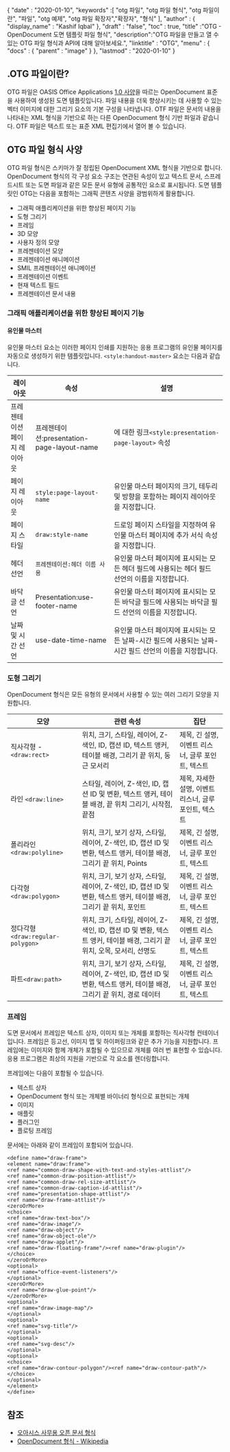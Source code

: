 {
  "date" : "2020-01-10",
  "keywords" :[ "otg 파일", "otg 파일 형식", "otg 파일이란", "파일", "otg 예제", "otg 파일 확장자","확장자", "형식" ],
  "author" : {
    "display_name" : "Kashif Iqbal"
},
  "draft" : "false",
  "toc" : true,
  "title" :"OTG - OpenDocument 도면 템플릿 파일 형식",
  "description":"OTG 파일을 만들고 열 수 있는 OTG 파일 형식과 API에 대해 알아보세요.",
  "linktitle" : "OTG",
  "menu" : {
    "docs" : {
      "parent" : "image"
}
},
  "lastmod" : "2020-01-10"
}

## .OTG 파일이란?

OTG 파일은 OASIS Office Applications [1.0 사양](https://www.oasis-open.org/committees/download.php/12572/OpenDocument-v1.0-os.pdf)을 따르는 OpenDocument 표준을 사용하여 생성된 도면 템플릿입니다. 파일 내용을 더욱 향상시키는 데 사용할 수 있는 벡터 이미지에 대한 그리기 요소의 기본 구성을 나타냅니다. OTF 파일은 문서의 내용을 나타내는 XML 형식을 기반으로 하는 다른 OpenDocument 형식 기반 파일과 같습니다. OTF 파일은 텍스트 또는 표준 XML 편집기에서 열어 볼 수 있습니다.

## OTG 파일 형식 사양 ##

OTG 파일 형식은 스키마가 잘 정립된 OpenDocument XML 형식을 기반으로 합니다. OpenDocument 형식의 각 구성 요소 구조는 연관된 속성이 있고 텍스트 문서, 스프레드시트 또는 도면 파일과 같은 모든 문서 유형에 공통적인 요소로 표시됩니다. 도면 템플릿인 OTG는 다음을 포함하는 그래픽 콘텐츠 사양을 광범위하게 활용합니다.

* 그래픽 애플리케이션을 위한 향상된 페이지 기능
* 도형 그리기
* 프레임
* 3D 모양
* 사용자 정의 모양
* 프레젠테이션 모양
* 프레젠테이션 애니메이션
* SMIL 프레젠테이션 애니메이션
* 프레젠테이션 이벤트
* 현재 텍스트 필드
* 프레젠테이션 문서 내용

### 그래픽 애플리케이션을 위한 향상된 페이지 기능 ###
#### 유인물 마스터 ####

유인물 마스터 요소는 이러한 페이지 인쇄를 지원하는 응용 프로그램의 유인물 페이지를 자동으로 생성하기 위한 템플릿입니다.
`<style:handout-master>` 요소는 다음과 같습니다.

|레이아웃|속성|설명
---|---|---|
|프레젠테이션 페이지 레이아웃|프레젠테이션:presentation-page-layout-name|에 대한 링크`<style:presentation-page-layout>`  속성
|페이지 레이아웃|`style:page-layout-name` | 유인물 마스터 페이지의 크기, 테두리 및 방향을 포함하는 페이지 레이아웃을 지정합니다.
|페이지 스타일|`draw:style-name`|드로잉 페이지 스타일을 지정하여 유인물 마스터 페이지에 추가 서식 속성을 지정합니다.|
|헤더 선언| `프레젠테이션:헤더 이름 사용`| 유인물 마스터 페이지에 표시되는 모든 헤더 필드에 사용되는 헤더 필드 선언의 이름을 지정합니다.
|바닥글 선언| Presentation:use-footer-name|유인물 마스터 페이지에 표시되는 모든 바닥글 필드에 사용되는 바닥글 필드 선언의 이름을 지정합니다.
|날짜 및 시간 선언|use-date-time-name|유인물 마스터 페이지에 표시되는 모든 날짜-시간 필드에 사용되는 날짜-시간 필드 선언의 이름을 지정합니다.

### 도형 그리기 ###
OpenDocument 형식은 모든 유형의 문서에서 사용할 수 있는 여러 그리기 모양을 지원합니다.

|모양|관련 속성| 집단
---|---|---|
직사각형 - `<draw:rect> `|위치, 크기, 스타일, 레이어, Z-색인, ID, 캡션 ID, 텍스트 앵커, 테이블 배경, 그리기 끝 위치, 둥근 모서리|제목, 긴 설명, 이벤트 리스너, 글루 포인트, 텍스트
라인 `<draw:line> `|스타일, 레이어, Z-색인, ID, 캡션 ID 및 변환, 텍스트 앵커, 테이블 배경, 끝 위치 그리기, 시작점, 끝점|제목, 자세한 설명, 이벤트 리스너, 글루 포인트, 텍스트
폴리라인 `<draw:polyline> `| 위치, 크기, 보기 상자, 스타일, 레이어, Z-색인, ID, 캡션 ID 및 변환, 텍스트 앵커, 테이블 배경, 그리기 끝 위치, Points| 제목, 긴 설명, 이벤트 리스너, 글루 포인트, 텍스트
다각형 `<draw:polygon> `|위치, 크기, 보기 상자, 스타일, 레이어, Z-색인, ID, 캡션 ID 및 변환, 텍스트 앵커, 테이블 배경, 그리기 끝 위치, 포인트|제목, 긴 설명, 이벤트 리스너, 글루 포인트, 텍스트
|정다각형 `<draw:regular-polygon> `|위치, 크기, 스타일, 레이어, Z-색인, ID, 캡션 ID 및 변환, 텍스트 앵커, 테이블 배경, 그리기 끝 위치, 오목, 모서리, 선명도|제목, 긴 설명, 이벤트 리스너, 글루 포인트, 텍스트
|파트`<draw:path> `|위치, 크기, 보기 상자, 스타일, 레이어, Z-색인, ID, 캡션 ID 및 변환, 텍스트 앵커, 테이블 배경, 그리기 끝 위치, 경로 데이터| 제목, 긴 설명, 이벤트 리스너, 글루 포인트, 텍스트

### 프레임 ###
도면 문서에서 프레임은 텍스트 상자, 이미지 또는 개체를 포함하는 직사각형 컨테이너입니다. 프레임은 등고선, 이미지 맵 및 하이퍼링크와 같은 추가 기능을 지원합니다. 프레임에는 이미지와 함께 개체가 포함될 수 있으므로 개체를 여러 번 표현할 수 있습니다. 응용 프로그램은 최상의 지원을 기반으로 각 요소를 렌더링합니다.

프레임에는 다음이 포함될 수 있습니다.
* 텍스트 상자
* OpenDocument 형식 또는 개체별 바이너리 형식으로 표현되는 개체
* 이미지
* 애플릿
* 플러그인
* 플로팅 프레임

문서에는 아래와 같이 프레임이 포함되어 있습니다.

```
<define name="draw-frame">
<element name="draw:frame">
<ref name="common-draw-shape-with-text-and-styles-attlist"/>
<ref name="common-draw-position-attlist"/>
<ref name="common-draw-rel-size-attlist"/>
<ref name="common-draw-caption-id-attlist"/>
<ref name="presentation-shape-attlist"/>
<ref name="draw-frame-attlist"/>
<zeroOrMore>
<choice>
<ref name="draw-text-box"/>
<ref name="draw-image"/>
<ref name="draw-object"/>
<ref name="draw-object-ole"/>
<ref name="draw-applet"/>
<ref name="draw-floating-frame"/><ref name="draw-plugin"/>
</choice>
</zeroOrMore>
<optional>
<ref name="office-event-listeners"/>
</optional>
<zeroOrMore>
<ref name="draw-glue-point"/>
</zeroOrMore>
<optional>
<ref name="draw-image-map"/>
</optional>
<optional>
<ref name="svg-title"/>
</optional>
<optional>
<ref name="svg-desc"/>
</optional>
<optional>
<choice>
<ref name="draw-contour-polygon"/><ref name="draw-contour-path"/>
</choice>
</optional>
</element>
</define>
```

## 참조 ##
* [오아시스 사무용 오픈 문서 형식](https://www.oasis-open.org/committees/tc_home.php?wg_abbrev=office)
* [OpenDocument 형식 - Wikipedia](https://en.wikipedia.org/wiki/OpenDocument)

